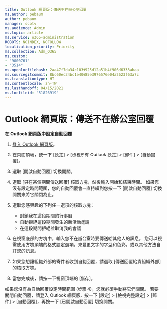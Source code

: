 ```yaml
---
title: Outlook 網頁版：傳送不在辦公室回覆
ms.author: pebaum
author: pebaum
manager: scotv
ms.audience: Admin
ms.topic: article
ms.service: o365-administration
ROBOTS: NOINDEX, NOFOLLOW
localization_priority: Priority
ms.collection: Adm_O365
ms.custom:
- "9000761"
- "3514"
ms.openlocfilehash: 2aa47f7da34c1039925d12a51b4f906d6333abaa
ms.sourcegitcommit: 8bc60ec34bc1e40685e3976576e04a2623f63a7c
ms.translationtype: HT
ms.contentlocale: zh-TW
ms.lasthandoff: 04/15/2021
ms.locfileid: "51826919"
---
```

# <a name="outlook-on-the-web-send-out-of-office-replies"></a>Outlook 網頁版：傳送不在辦公室回覆

**在 Outlook 網頁版中設定自動回覆**

1. [登入 Outlook 網頁版](https://support.office.com/article/how-to-sign-in-to-outlook-on-the-web-763fab4d-0138-4814-b450-37fc286bcb79)。

2. 在頁面頂端，按一下 [設定] > [檢視所有 Outlook 設定] > [郵件] > [自動回覆]。

3. 選取 [開啟自動回覆] 切換開關。

4. 選取 [只在某個期間傳送回覆] 核取方塊，然後輸入開始和結束時間。 如果您沒有設定時間範圍，您的自動回覆會一直持續到您按一下 [開啟自動回覆] 切換開關來將它關閉為止。

5. 選取您感興趣的下列任一選項的核取方塊：
    - 封鎖我在這段期間的行事曆
    - 自動拒絕這段期間發生的新活動邀請
    - 在這段期間拒絕並取消我的會議

6. 在視窗底部的方塊中，輸入您不在辦公室時要傳送給其他人的訊息。 您可以視需使用方塊頂端的格式設定選項，來變更文字的字型和色彩，或以其他方法自訂您的訊息。

7. 如果您想讓組織外部的寄件者收到自動回覆，請選取 [傳送回覆給貴組織外部] 的核取方塊。

8. 當您完成後，請按一下視窗頂端的 [儲存]。

如果您沒有為自動回覆設定時間範圍 (步驟 4)，您就必須手動將它們關閉。 若要關閉自動回覆，請登入 Outlook 網頁版、按一下 [設定] > [檢視完整設定] > [郵件] > [自動回覆]，再按一下 [已開啟自動回覆] 切換開關。
